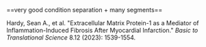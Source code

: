 ==very good condition separation + many segments==

Hardy, Sean A., et al. "Extracellular Matrix Protein-1 as a Mediator of Inflammation-Induced Fibrosis After Myocardial Infarction." _Basic to Translational Science_ 8.12 (2023): 1539-1554.